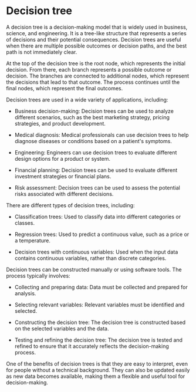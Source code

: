 # Decision tree 

A decision tree is a decision-making model that is widely used in business, science, and engineering. It is a tree-like structure that represents a series of decisions and their potential consequences. Decision trees are useful when there are multiple possible outcomes or decision paths, and the best path is not immediately clear.

At the top of the decision tree is the root node, which represents the initial decision. From there, each branch represents a possible outcome or decision. The branches are connected to additional nodes, which represent the decisions that lead to that outcome. The process continues until the final nodes, which represent the final outcomes.

Decision trees are used in a wide variety of applications, including:

* Business decision-making: Decision trees can be used to analyze different scenarios, such as the best marketing strategy, pricing strategies, and product development.

* Medical diagnosis: Medical professionals can use decision trees to help diagnose diseases or conditions based on a patient's symptoms.

* Engineering: Engineers can use decision trees to evaluate different design options for a product or system.

* Financial planning: Decision trees can be used to evaluate different investment strategies or financial plans.

* Risk assessment: Decision trees can be used to assess the potential risks associated with different decisions.

There are different types of decision trees, including:

* Classification trees: Used to classify data into different categories or classes.

* Regression trees: Used to predict a continuous value, such as a price or a temperature.

* Decision trees with continuous variables: Used when the input data contains continuous variables, rather than discrete categories.

Decision trees can be constructed manually or using software tools. The process typically involves:

* Collecting and preparing data: Data must be collected and prepared for analysis.

* Selecting relevant variables: Relevant variables must be identified and selected.

* Constructing the decision tree: The decision tree is constructed based on the selected variables and the data.

* Testing and refining the decision tree: The decision tree is tested and refined to ensure that it accurately reflects the decision-making process.

One of the benefits of decision trees is that they are easy to interpret, even for people without a technical background. They can also be updated easily as new data becomes available, making them a flexible and useful tool for decision-making.